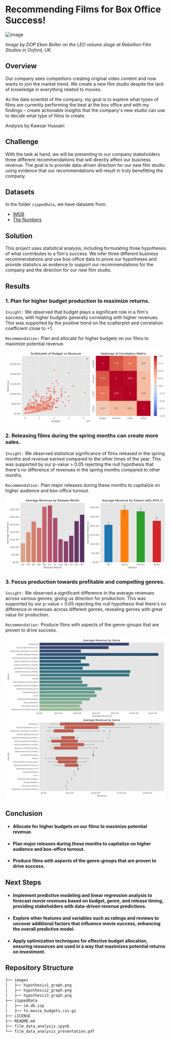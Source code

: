 # Recommending Films for Box Office Success!

![image](https://vip-go.premiumbeat.com/wp-content/uploads/2022/02/vr_2.jpg)

*Image by DOP Eben Bolter on the LED volume stage at Rebellion Film Studios in Oxford, UK.*

## Overview

Our company sees competitors creating original video content and now wants to join the market trend. We create a new film studio despite the lack of knowledge in everything related to movies.

As the data scientist of the company, my goal is to explore what types of films are currently performing the best at the box office and with my findings – create actionable insights that the company's new studio can use to decide what type of films to create.

Analysis by Kawsar Hussain

## Challenge

With the task at hand, we will be presenting to our company stakeholders three different recommendations that will directly affect our business revenue. The goal is to provide data-driven direction for our new film studio using evidence that our recommendations will result in truly benefitting the company.

## Datasets

In the folder `zippedData`, we have datasets from:

- [IMDB](https://www.imdb.com/)
- [The Numbers](https://www.the-numbers.com/)

## Solution

This project uses statistical analysis, including formulating three hypotheses of what contributes to a film's success. We infer three different business recommendations and use box-office data to prove our hypotheses and provide statistics as evidence to support our recommendations for the company and the direction for our new film studio.

## Results

### 1. Plan for higher budget production to maximize returns.

`Insight:` We observed that budget plays a significant role in a film's success, with higher budgets generally correlating with higher revenues. This was supported by the positive trend on the scatterplot and correlation coefficient close to +1.

`Recommendation:` Plan and allocate for higher budgets on our films to maximize potential revenue.

![image](images/hypothesis1_graph.png)

### 2. Releasing films during the spring months can create more sales.

`Insight:` We observed statistical significance of films released in the spring months and revenue earned compared to the other times of the year. This was supported by our p-value > 0.05 rejecting the null hypothesis that there's no difference of revenues in the spring months compared to other months.

`Recommendation:` Plan major releases during these months to capitalize on higher audience and box-office turnout.

![image](images/hypothesis2_graph.png)

### 3. Focus production towards profitable and compelling genres.

`Insight:` We observed a significant difference in the average revenues across various genres, giving us direction for production. This was supported by our p-value > 0.05 rejecting the null hypothesis that there's no difference in revenues across different genres, revealing genres with great value for production.

`Recommendation:` Produce films with aspects of the genre-groups that are proven to drive success.

![image](images/hypothesis3_graph.png)

## Conclusion

- #### Allocate for higher budgets on our films to maximize potential revenue.

- #### Plan major releases during these months to capitalize on higher audience and box-office turnout.

- #### Produce films with aspects of the genre-groups that are proven to drive success.

## Next Steps

- #### Implement predictive modeling and linear regression analysis to forecast movie revenues based on budget, genre, and release timing, providing stakeholders with data-driven revenue predictions.
- #### Explore other features and variables such as ratings and reviews to uncover additional factors that influence movie success, enhancing the overall predictive model.
- #### Apply optimization techniques for effective budget allocation, ensuring resources are used in a way that maximizes potential returns on investment.

## Repository Structure

```
├── images
│   ├── hypothesis1_graph.png
│   ├── hypothesis2_graph.png
│   ├── hypothesis3_graph.png
├── zippedData
│   ├── im.db.zip
│   ├── tn.movie_budgets.csv.gz
├── LICENSE
├── README.md
├── film_data_analysis.ipynb
└── film_data_analysis_presentation.pdf
```
